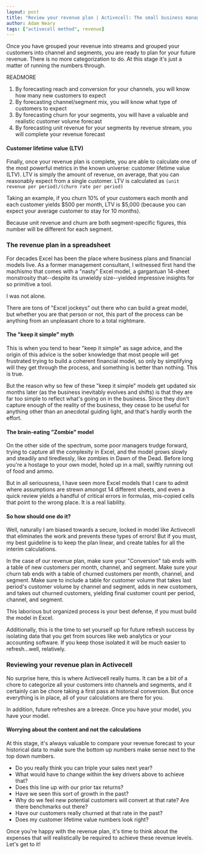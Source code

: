 ```yaml
---
layout: post
title: "Review your revenue plan | Activecell: The small business management platform"
author: Adam Neary
tags: ["activecell method", revenue]
---
```


Once you have grouped your revenue into streams and grouped your customers into channel and segments, you are ready to plan for your future revenue. There is no more categorization to do. At this stage it's just a matter of running the numbers through.

READMORE

1. By forecasting reach and conversion for your channels, you will know how many new customers to expect
2. By forecasting channel/segment mix, you will know what type of customers to expect
3. By forecasting churn for your segments, you will have a valuable and realistic customer volume forecast
4. By forecasting unit revenue for your segments by revenue stream, you will complete your revenue forecast

#### Customer lifetime value (LTV)

Finally, once your revenue plan is complete, you are able to calculate one of the most powerful metrics in the known universe: customer lifetime value (LTV). LTV is simply the amount of revenue, on average, that you can reasonably expect from a single customer. LTV is calculated as `(unit revenue per period)/(churn rate per period)`

Taking an example, if you churn 10% of your customers each month and each customer yields $500 per month, LTV is $5,000 (because you can expect your average customer to stay for 10 months).

Because unit revenue and churn are both segment-specific figures, this number will be different for each segment.

### The revenue plan in a spreadsheet

For decades Excel has been the place where business plans and financial models live. As a former management consultant, I witnessed first hand the machismo that comes with a "nasty" Excel model, a gargantuan 14-sheet monstrosity that--despite its unwieldy size--yielded impressive insights for so primitive a tool.

I was not alone.

There are tons of "Excel jockeys" out there who can build a great model, but whether you are that person or not, this part of the process can be anything from an unpleasant chore to a total nightmare.

#### The "keep it simple" myth

This is when you tend to hear "keep it simple" as sage advice, and the origin of this advice is the sober knowledge that most people will get frustrated trying to build a coherent financial model, so only by simplifying will they get through the process, and something is better than nothing. This is true.

But the reason why so few of these "keep it simple" models get updated six months later (as the business inevitably evolves and shifts) is that they are far too simple to reflect what's going on in the business. Since they don't capture enough of the reality of the business, they cease to be useful for anything other than an anecdotal guiding light, and that's hardly worth the effort.

#### The brain-eating "Zombie" model 

On the other side of the spectrum, some poor managers trudge forward, trying to capture all the complexity in Excel, and the model grows slowly and steadily and tiredlessly, like zombies in Dawn of the Dead. Before long you're a hostage to your own model, holed up in a mall, swiftly running out of food and ammo.

But in all seriousness, I have seen more Excel models that I care to admit where assumptions are strewn amongst 14 different sheets, and even a quick review yields a handful of critical errors in formulas, mis-copied cells that point to the wrong place. It is a real liability.

#### So how should one do it?

Well, naturally I am biased towards a secure, locked in model like Activecell that eliminates the work and prevents these types of errors! But if you must, my best guideline is to keep the plan linear, and create tables for all the interim calculations.

In the case of our revenue plan, make sure your "Conversion" tab ends with a table of new customers per month, channel, and segment. Make sure your churn tab ends with a table of churned customers per month, channel, and segment. Make sure to include a table for customer volume that takes last period's customer volume by channel and segment, adds in new customers, and takes out churned customers, yielding final customer count per period, channel, and segment.

This laborious but organized process is your best defense, if you must build the model in Excel.

Additionally, this is the time to set yourself up for future refresh success by isolating data that you get from sources like web analytics or your accounting software. If you keep those isolated it will be much easier to refresh...well, relatively.

### Reviewing your revenue plan in Activecell

No surprise here, this is where Activecell really hums. It can be a bit of a chore to categorize all your customers into channels and segments, and it certainly can be chore taking a first pass at historical conversion. But once everything is in place, all of your calculations are there for you.

In addition, future refreshes are a breeze. Once you have your model, you have your model.

#### Worrying about the content and not the calculations

At this stage, it's always valuable to compare your revenue forecast to your historical data to make sure the bottom up numbers make sense next to the top down numbers. 

* Do you really think you can triple your sales next year? 
* What would have to change within the key drivers above to achieve that?
* Does this line up with our prior tax returns?
* Have we seen this sort of growth in the past?
* Why do we feel new potential customers will convert at that rate? Are there benchmarks out there?
* Have our customers really churned at that rate in the past?
* Does my customer lifetime value numbers look right?

Once you're happy with the revenue plan, it's time to think about the expenses that will realistically be required to achieve these revenue levels. Let's get to it!